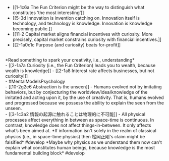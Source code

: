- [[1-1c6a The Fun Criterion might be the way to distinguish what constitutes ‘the most interesting’]]
- [[5-3d Innovation is invention catching on. Innovation itself is technology, and technology is knowledge. Innovation is knowledge becoming public.]]
- [[11-2 Capital market aligns financial incentives with curiosity. More precisely, capital market constrains curiosity with financial incentives.]]
- [[2-1a0c1c Purpose (and curiosity) beats for-profit]]
<br>
*Read something to spark your creativity, i.e., understanding*
<br>
- [[2-1a7a Curiosity (i.e., the Fun Criterion) leads you to wealth, because wealth is knowledge]]
- [[2-1a8 Interest rate affects businesses, but not curiosity!]]
<br>
- #MentalModelsPsychology
<br>
- [[10-2g2e6 Abstraction is the unseen]]
- Humans evolved not by imitating behaviors, but by conjecturing the worldview/idea/knowledge of the imitated and acting upon it, by the use of creativity. That is, humans evolved and progressed because we possess the ability to explain the seen from the unseen.
<br>
- [[3-1c3a2 情報の起源に触れることは物理的に不可能]]
- All physical processes affect everything in between as space-time is continuous. In contrast, knowledge does not affect things-in-between. It only affects what’s been aimed at.
*If information isn't solely in the realm of classical physics (i.e., in space-time physics) then 松岡正剛's claim might be falsified* #develop 
*Maybe why physics as we understand them now can't explain what constitutes human beings, because knowledge is the most fundamental building block* #develop 
<br>
